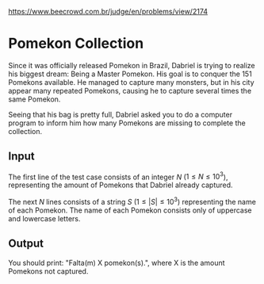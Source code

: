 https://www.beecrowd.com.br/judge/en/problems/view/2174

# Pomekon Collection

Since it was officially released Pomekon in Brazil, Dabriel is trying to
realize his biggest dream: Being a Master Pomekon. His goal is to conquer the
151 Pomekons available. He managed to capture many monsters, but in his city
appear many repeated Pomekons, causing he to capture several times the same
Pomekon.

Seeing that his bag is pretty full, Dabriel asked you to do a computer program
to inform him how many Pomekons are missing to complete the collection.

## Input

The first line of the test case consists of an integer $N$
($1 \leq N \leq 10^3$), representing the amount of Pomekons that Dabriel
already captured.

The next $N$ lines consists of a string $S$ ($1 \leq |S| \leq 10^3$)
representing the name of each Pomekon. The name of each Pomekon consists only
of uppercase and lowercase letters.

## Output

You should print: "Falta(m) X pomekon(s).", where X is the amount Pomekons not
captured.
